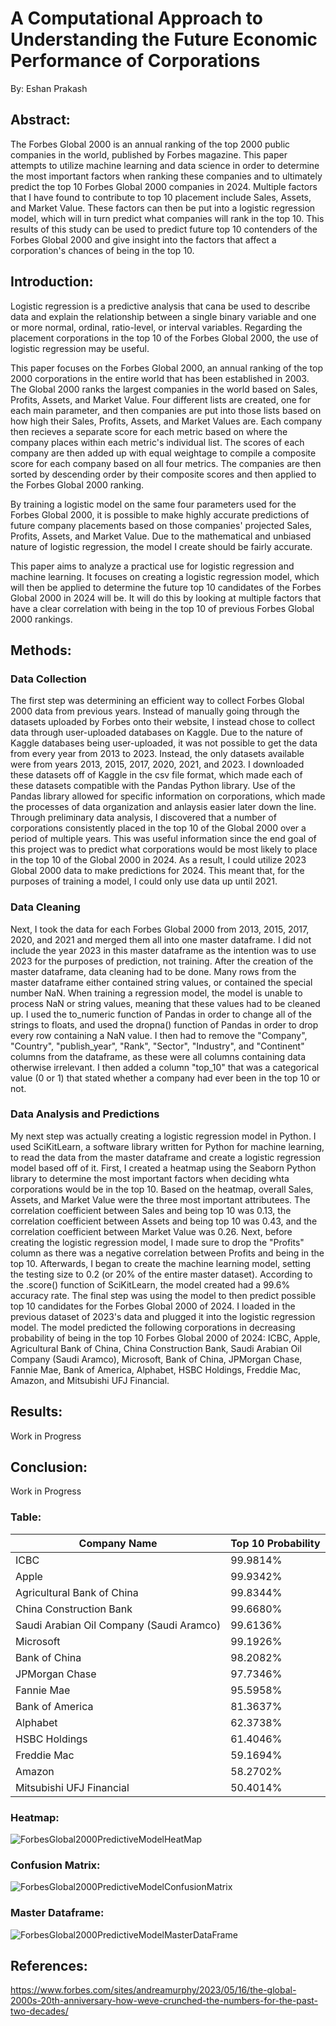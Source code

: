 # A Computational Approach to Understanding the Future Economic Performance of Corporations

By: Eshan Prakash

## Abstract:

The Forbes Global 2000 is an annual ranking of the top 2000 public companies in the world, published by Forbes magazine. This paper attempts to utilize machine learning and data science in order to determine the most important factors when ranking these companies and to ultimately predict the top 10 Forbes Global 2000 companies in 2024. Multiple factors that I have found to contribute to top 10 placement include Sales, Assets, and Market Value. These factors can then be put into a logistic regression model, which will in turn predict what companies will rank in the top 10. This results of this study can be used to predict future top 10 contenders of the Forbes Global 2000 and give insight into the factors that affect a corporation's chances of being in the top 10.

## Introduction:

Logistic regression is a predictive analysis that cana be used to describe data and explain the relationship between a single binary variable and one or more normal, ordinal, ratio-level, or interval variables. Regarding the placement corporations in the top 10 of the Forbes Global 2000, the use of logistic regression may be useful.

This paper focuses on the Forbes Global 2000, an annual ranking of the top 2000 corporations in the entire world that has been established in 2003. The Global 2000 ranks the largest companies in the world based on Sales, Profits, Assets, and Market Value. Four different lists are created, one for each main parameter, and then companies are put into those lists based on how high their Sales, Profits, Assets, and Market Values are. Each company then recieves a separate score for each metric based on where the company places within each metric's individual list. The scores of each company are then added up with equal weightage to compile a composite score for each company based on all four metrics. The companies are then sorted by descending order by their composite scores and then applied to the Forbes Global 2000 ranking.

By training a logistic model on the same four parameters used for the Forbes Global 2000, it is possible to make highly accurate predictions of future company placements based on those companies' projected Sales, Profits, Assets, and Market Value. Due to the mathematical and unbiased nature of logistic regression, the model I create should be fairly accurate.

This paper aims to analyze a practical use for logistic regression and machine learning. It focuses on creating a logistic regression model, which will then be applied to determine the future top 10 candidates of the Forbes Global 2000 in 2024 will be. It will do this by looking at multiple factors that have a clear correlation with being in the top 10 of previous Forbes Global 2000 rankings.

## Methods:

### Data Collection

The first step was determining an efficient way to collect Forbes Global 2000 data from previous years. Instead of manually going through the datasets uploaded by Forbes onto their website, I instead chose to collect data through user-uploaded databases on Kaggle. Due to the nature of Kaggle databases being user-uploaded, it was not possible to get the data from every year from 2013 to 2023. Instead, the only datasets available were from years 2013, 2015, 2017, 2020, 2021, and 2023. I downloaded these datasets off of Kaggle in the csv file format, which made each of these datasets compatible with the Pandas Python library. Use of the Pandas library allowed for specific information on corporations, which made the processes of data organization and anlaysis easier later down the line. Through preliminary data analysis, I discovered that a number of corporations consistently placed in the top 10 of the Global 2000 over a period of multiple years. This was useful information since the end goal of this project was to predict what corporations would be most likely to place in the top 10 of the Global 2000 in 2024. As a result, I could utilize 2023 Global 2000 data to make predictions for 2024. This meant that, for the purposes of training a model, I could only use data up until 2021.

### Data Cleaning

Next, I took the data for each Forbes Global 2000 from 2013, 2015, 2017, 2020, and 2021 and merged them all into one master dataframe. I did not include the year 2023 in this master dataframe as the intention was to use 2023 for the purposes of prediction, not training. After the creation of the master dataframe, data cleaning had to be done. Many rows from the master dataframe either contained string values, or contained the special number NaN. When training a regression model, the model is unable to process NaN or string values, meaning that these values had to be cleaned up. I used the to_numeric function of Pandas in order to change all of the strings to floats, and used the dropna() function of Pandas in order to drop every row containing a NaN value. I then had to remove the "Company", "Country", "publish_year", "Rank", "Sector", "Industry", and "Continent" columns from the dataframe, as these were all columns containing data otherwise irrelevant. I then added a column "top_10" that was a categorical value (0 or 1) that stated whether a company had ever been in the top 10 or not.

### Data Analysis and Predictions

My next step was actually creating a logistic regression model in Python. I used SciKitLearn, a software library written for Python for machine learning, to read the data from the master dataframe and create a logistic regression model based off of it. First, I created a heatmap using the Seaborn Python library to determine the most important factors when deciding whta corporations would be in the top 10. Based on the heatmap, overall Sales, Assets, and Market Value were the three most important attributees. The correlation coefficient between Sales and being top 10 was 0.13, the correlation coefficient between Assets and being top 10 was 0.43, and the correlation coefficient between Market Value was 0.26. Next, before creating the logistic regression model, I made sure to drop the "Profits" column as there was a negative correlation between Profits and being in the top 10. Afterwards, I began to create the machine learning model, setting the testing size to 0.2 (or 20% of the entire master dataset). According to the .score() function of SciKitLearn, the model created had a 99.6% accuracy rate. The final step was using the model to then predict possible top 10 candidates for the Forbes Global 2000 of 2024. I loaded in the previous dataset of 2023's data and plugged it into the logistic regression model. The model predicted the following corporations in decreasing probability of being in the top 10 Forbes Global 2000 of 2024: ICBC, Apple, Agricultural Bank of China, China Construction Bank, Saudi Arabian Oil Company (Saudi Aramco), Microsoft, Bank of China, JPMorgan Chase, Fannie Mae, Bank of America, Alphabet, HSBC Holdings, Freddie Mac, Amazon, and Mitsubishi UFJ Financial.

## Results:

Work in Progress

## Conclusion:

Work in Progress

### Table:

| Company Name  | Top 10 Probability |
| ------------- | ------------- |
| ICBC  | 99.9814%  |
| Apple  | 99.9342%  |
| Agricultural Bank of China | 99.8344% |
| China Construction Bank | 99.6680% |
| Saudi Arabian Oil Company (Saudi Aramco) | 99.6136% |
| Microsoft | 99.1926% |
| Bank of China | 98.2082% |
| JPMorgan Chase | 97.7346% |
| Fannie Mae | 95.5958% |
| Bank of America | 81.3637% |
| Alphabet | 62.3738% |
| HSBC Holdings | 61.4046% |
| Freddie Mac | 59.1694% |
| Amazon | 58.2702% |
| Mitsubishi UFJ Financial | 50.4014% |

### Heatmap:

![ForbesGlobal2000PredictiveModelHeatMap](https://github.com/EshanPrakash/ForbesGlobal2000PredictiveModel/assets/148392140/a788eb13-1b2d-4683-b59e-7c06d90a7f24)

### Confusion Matrix:

![ForbesGlobal2000PredictiveModelConfusionMatrix](https://github.com/EshanPrakash/ForbesGlobal2000PredictiveModel/assets/148392140/e85d7695-429d-4f18-9d2e-8c524b860ad0)

### Master Dataframe:

![ForbesGlobal2000PredictiveModelMasterDataFrame](https://github.com/EshanPrakash/ForbesGlobal2000PredictiveModel/assets/148392140/dd842c38-8cfe-4036-886b-e68fc226fe22)

## References:

https://www.forbes.com/sites/andreamurphy/2023/05/16/the-global-2000s-20th-anniversary-how-weve-crunched-the-numbers-for-the-past-two-decades/

